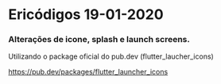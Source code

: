 

# Ericódigos 19-01-2020

### Alterações de icone, splash e launch screens.

  Utilizando o package oficial do pub.dev (flutter_laucher_icons) 

https://pub.dev/packages/flutter_launcher_icons

